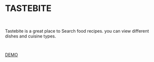 <h1>TASTEBITE</h1>

<br />
<p> Tastebite is a great place to Search food recipes. you can view different dishes and cuisine types.</p>

<br />

<a href="https://tastebite-goods.netlify.app/">DEMO </a>
